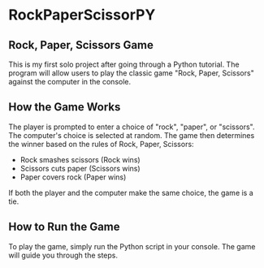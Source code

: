 # RockPaperScissorPY

## Rock, Paper, Scissors Game
This is my first solo project after going through a Python tutorial. The program will allow users to play the classic game "Rock, Paper, Scissors" against the computer in the console.

## How the Game Works

The player is prompted to enter a choice of "rock", "paper", or "scissors". The computer's choice is selected at random. The game then determines the winner based on the rules of Rock, Paper, Scissors:

- Rock smashes scissors (Rock wins)
- Scissors cuts paper (Scissors wins)
- Paper covers rock (Paper wins)

If both the player and the computer make the same choice, the game is a tie.

## How to Run the Game

To play the game, simply run the Python script in your console. The game will guide you through the steps.
